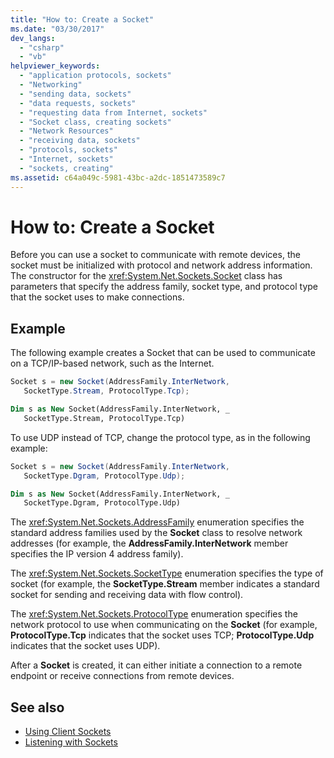 ```yaml
---
title: "How to: Create a Socket"
ms.date: "03/30/2017"
dev_langs: 
  - "csharp"
  - "vb"
helpviewer_keywords: 
  - "application protocols, sockets"
  - "Networking"
  - "sending data, sockets"
  - "data requests, sockets"
  - "requesting data from Internet, sockets"
  - "Socket class, creating sockets"
  - "Network Resources"
  - "receiving data, sockets"
  - "protocols, sockets"
  - "Internet, sockets"
  - "sockets, creating"
ms.assetid: c64a049c-5981-43bc-a2dc-1851473589c7
---
```

# How to: Create a Socket
Before you can use a socket to communicate with remote devices, the socket must be initialized with protocol and network address information. The constructor for the <xref:System.Net.Sockets.Socket> class has parameters that specify the address family, socket type, and protocol type that the socket uses to make connections.  
  
## Example  
 The following example creates a Socket that can be used to communicate on a TCP/IP-based network, such as the Internet.  
  
```csharp  
Socket s = new Socket(AddressFamily.InterNetwork,   
   SocketType.Stream, ProtocolType.Tcp);  
```  
  
```vb  
Dim s as New Socket(AddressFamily.InterNetwork, _  
   SocketType.Stream, ProtocolType.Tcp)  
```  
  
 To use UDP instead of TCP, change the protocol type, as in the following example:  
  
```csharp  
Socket s = new Socket(AddressFamily.InterNetwork,   
   SocketType.Dgram, ProtocolType.Udp);  
```  
  
```vb  
Dim s as New Socket(AddressFamily.InterNetwork, _  
   SocketType.Dgram, ProtocolType.Udp)  
```  
  
 The <xref:System.Net.Sockets.AddressFamily> enumeration specifies the standard address families used by the **Socket** class to resolve network addresses (for example, the **AddressFamily.InterNetwork** member specifies the IP version 4 address family).  
  
 The <xref:System.Net.Sockets.SocketType> enumeration specifies the type of socket (for example, the **SocketType.Stream** member indicates a standard socket for sending and receiving data with flow control).  
  
 The <xref:System.Net.Sockets.ProtocolType> enumeration specifies the network protocol to use when communicating on the **Socket** (for example, **ProtocolType.Tcp** indicates that the socket uses TCP; **ProtocolType.Udp** indicates that the socket uses UDP).  
  
 After a **Socket** is created, it can either initiate a connection to a remote endpoint or receive connections from remote devices.  
  
## See also

- [Using Client Sockets](using-client-sockets.md)
- [Listening with Sockets](listening-with-sockets.md)

